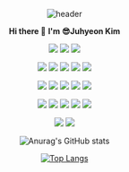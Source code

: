 <div align="center">

![header](https://capsule-render.vercel.app/api?type=Soft&color=gradient&customColorList=15&height=150&section=header&text=Hello&fontColor=FFFFFF&fontSize=60&animation=twinkling&desc=Welcome%20to%20my%20hub!&descAlignY=70&descAlign=60)
</div>

<p align ="center" dir="auto"><strong>Hi there </strong> 👋 <strong>I'm 😎Juhyeon Kim</strong></p>
<p align ="center" dir="auto>

 
                        
<p align ="center" dir="auto>
<a href="https://www.instagram.com/jju.hyeoni/" ><img src="https://img.shields.io/badge/Instagram-E4405F?logo=Instagram&logoColor=white"/></a>
<a href="https://github.com/Gongjuhyeon" ><img src="https://img.shields.io/badge/GitHub-181717?logo=GitHub&logoColor=white"/></a>
<a href="https://blog.naver.com/kjh000121" ><img src="https://img.shields.io/badge/Blog-03C75A?logo=Naver&logoColor=white"/></a>


<p align ="center" dir="auto>
                        
**👽Skills**
                        
<p align ="center" dir="auto>
  
<img src="https://img.shields.io/badge/Android-3DDC84?style=flat-square&logo=Android&logoColor=white"/> <img src="https://img.shields.io/badge/Python-3776AB?style=flat-square&logo=Python&logoColor=white"/>
<img src="https://img.shields.io/badge/R-276DC3?style=flat-square&logo=R&logoColor=white"/>
<img src="https://img.shields.io/badge/C-A8B9CC?style=flat-square&logo=C&logoColor=white"/>
<img src="https://img.shields.io/badge/FastAPI-009688?style=flat-square&logo=FastAPI&logoColor=white"/>
<img src="https://img.shields.io/badge/Google Tag Manager-246FDB?style=flat-square&logo=Google Tag Manager&logoColor=white"/></p>

<p align ="center" dir="auto>
                        
<img src="https://img.shields.io/badge/Google Analytics-E37400?style=flat-square&logo=Google Analytics&logoColor=white"/> <img src="https://img.shields.io/badge/Flask-000000?style=flat-square&logo=Flask&logoColor=white"/>
<img src="https://img.shields.io/badge/Amazon AWS-232F3E?style=flat-square&logo=Amazon AWS&logoColor=white"/>
<img src="https://img.shields.io/badge/Amazon EC2-FF9900?style=flat-square&logo=Amazon EC2&logoColor=white"/>
<img src="https://img.shields.io/badge/React-61DAFB?style=flat-square&logo=React&logoColor=white"/>
<img src="https://img.shields.io/badge/MySQL-4479A1?style=flat-square&logo=MySQL&logoColor=white"/></p>
  
<p align ="center" dir="auto>
                        
**👁Tools**
                        
<p align ="center" dir="auto>
  
<img src="https://img.shields.io/badge/visualstudio-5C2D91?style=flat-square&logo=visualstudio&logoColor=white"/> <img src="https://img.shields.io/badge/pycharm-000000?style=flat-square&logo=pycharm&logoColor=white"/>
<img src="https://img.shields.io/badge/visualstudiocode-007ACC?style=flat-square&logo=visualstudiocode&logoColor=white"/>
<img src="https://img.shields.io/badge/Jupyter-F37626?style=flat-square&logo=Jupyter&logoColor=white"/>
<img src="https://img.shields.io/badge/googlecolab-F9AB00?style=flat-square&logo=googlecolab&logoColor=white"/>
<img src="https://img.shields.io/badge/github-181717?style=flat-square&logo=github&logoColor=white"/></p>
                                                                                                   
<p align ="center" dir="auto>
  
<img src="https://img.shields.io/badge/amazonaws-232F3E?style=flat-square&logo=amazonaws&logoColor=white"/> <img src="https://img.shields.io/badge/git-F05032?style=flat-square&logo=git&logoColor=white"/>
<img src="https://img.shields.io/badge/anaconda-44A833?style=flat-square&logo=anaconda&logoColor=white"/></p>


<div align="center">
  
![Anurag's GitHub stats](https://github-readme-stats.vercel.app/api?username=Gongjuhyeon&show_icons=true&theme=radical)</div>

<div align="center">
  
[![Top Langs](https://github-readme-stats.vercel.app/api/top-langs/?username=Gongjuhyeon&layout=donut)](https://github.com/Gongjuhyeon/github-readme-stats)</div>
